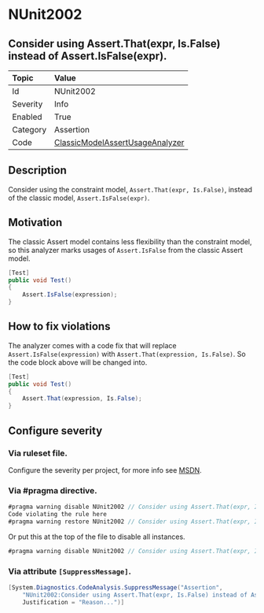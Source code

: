 # NUnit2002

## Consider using Assert.That(expr, Is.False) instead of Assert.IsFalse(expr).

| Topic    | Value
| :--      | :--
| Id       | NUnit2002
| Severity | Info
| Enabled  | True
| Category | Assertion
| Code     | [ClassicModelAssertUsageAnalyzer](https://github.com/nunit/nunit.analyzers/blob/0.2.0/src/nunit.analyzers/ClassicModelAssertUsage/ClassicModelAssertUsageAnalyzer.cs)

## Description

Consider using the constraint model, `Assert.That(expr, Is.False)`, instead of the classic model, `Assert.IsFalse(expr)`.

## Motivation

The classic Assert model contains less flexibility than the constraint model,
so this analyzer marks usages of `Assert.IsFalse` from the classic Assert model.

```csharp
[Test]
public void Test()
{
    Assert.IsFalse(expression);
}
```

## How to fix violations

The analyzer comes with a code fix that will replace `Assert.IsFalse(expression)` with
`Assert.That(expression, Is.False)`. So the code block above will be changed into.

```csharp
[Test]
public void Test()
{
    Assert.That(expression, Is.False);
}
```

<!-- start generated config severity -->
## Configure severity

### Via ruleset file.

Configure the severity per project, for more info see [MSDN](https://msdn.microsoft.com/en-us/library/dd264949.aspx).

### Via #pragma directive.

```csharp
#pragma warning disable NUnit2002 // Consider using Assert.That(expr, Is.False) instead of Assert.IsFalse(expr).
Code violating the rule here
#pragma warning restore NUnit2002 // Consider using Assert.That(expr, Is.False) instead of Assert.IsFalse(expr).
```

Or put this at the top of the file to disable all instances.

```csharp
#pragma warning disable NUnit2002 // Consider using Assert.That(expr, Is.False) instead of Assert.IsFalse(expr).
```

### Via attribute `[SuppressMessage]`.

```csharp
[System.Diagnostics.CodeAnalysis.SuppressMessage("Assertion",
    "NUnit2002:Consider using Assert.That(expr, Is.False) instead of Assert.IsFalse(expr).",
    Justification = "Reason...")]
```
<!-- end generated config severity -->
